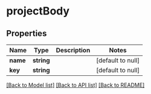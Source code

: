# projectBody

## Properties
Name | Type | Description | Notes
------------ | ------------- | ------------- | -------------
**name** | **string** |  | [default to null]
**key** | **string** |  | [default to null]

[[Back to Model list]](../README.md#documentation-for-models) [[Back to API list]](../README.md#documentation-for-api-endpoints) [[Back to README]](../README.md)


